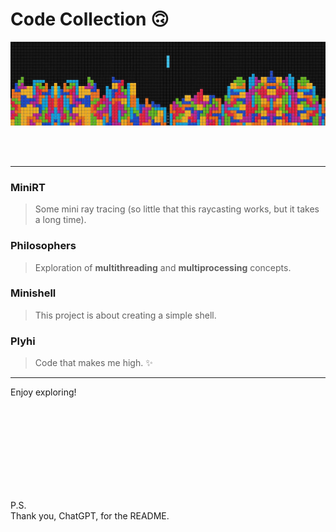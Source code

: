 # **Code Collection** 🙃

![Beautiful header image][HeaderImg]

<br>
<br>

---
### **MiniRT**

> Some mini ray tracing (so little that this raycasting works, but it takes a long time).

### **Philosophers**

> Exploration of **multithreading** and **multiprocessing** concepts.

### **Minishell**

> This project is about creating a simple shell.

### **Plyhi**

> Code that makes me high. ✨

---
Enjoy exploring!

<br>
<br>
<br>
<br>
<br>
<br>
<br>
<br>

P.S.  
Thank you, ChatGPT, for the README.

[HeaderImg]: ~for_readme/header.jpg
